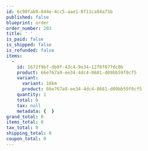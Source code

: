```yaml
---
id: 6c90fab0-844e-4cc5-aae1-0f11ca84a71b
published: false
blueprint: order
order_number: 203
title: ' '
is_paid: false
is_shipped: false
is_refunded: false
items:
  -
    id: 1672f9bf-db9f-43c4-9e34-12f8f077dc0b
    product: 66e767a9-ee34-4dc4-8681-d09bb59f0cf5
    variant:
      variant: 10km
      product: 66e767a9-ee34-4dc4-8681-d09bb59f0cf5
    quantity: 1
    total: 0
    tax: null
    metadata: {  }
grand_total: 0
items_total: 0
tax_total: 0
shipping_total: 0
coupon_total: 0
---
```

